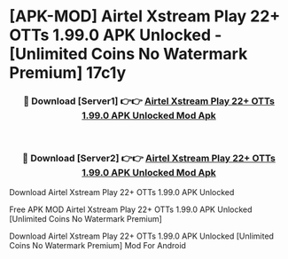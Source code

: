 # [APK-MOD] Airtel Xstream Play  22+ OTTs 1.99.0 APK Unlocked - [Unlimited Coins No Watermark Premium] 17c1y



<div align="center">
<h3>🔴 Download [Server1] 👉👉 <a href="https://momento.my/?title=Airtel_Xstream_Play__22+_OTTs_1.99.0_APK_Unlocked">Airtel Xstream Play  22+ OTTs 1.99.0 APK Unlocked Mod Apk</a></h3><br>

<h3>🔴 Download [Server2] 👉👉 <a href="https://momento.my/?title=Airtel_Xstream_Play__22+_OTTs_1.99.0_APK_Unlocked">Airtel Xstream Play  22+ OTTs 1.99.0 APK Unlocked Mod Apk</a></h3>
</div>



Download Airtel Xstream Play  22+ OTTs 1.99.0 APK Unlocked 

Free APK MOD Airtel Xstream Play  22+ OTTs 1.99.0 APK Unlocked [Unlimited Coins No Watermark Premium]

Download Airtel Xstream Play  22+ OTTs 1.99.0 APK Unlocked [Unlimited Coins No Watermark Premium] Mod For Android
